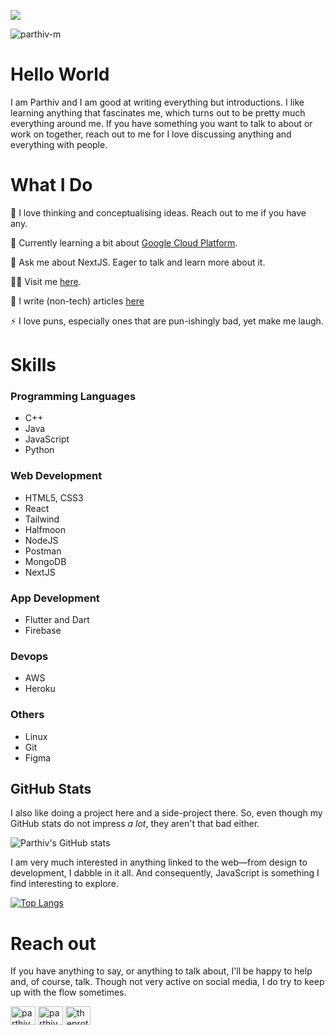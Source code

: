 ![](https://drive.google.com/uc?export=view&id=1CiOUd079fYgMeM-m4dugxNNgY-an9b7a)

<p align="left"> <img src="https://komarev.com/ghpvc/?username=parthiv-m&label=Profile%20views&color=0e75b6&style=flat" alt="parthiv-m" /> </p>

# Hello World
I am Parthiv and I am good at writing everything but introductions. I like learning anything that fascinates me, which turns out to be pretty much everything around me. If you have something you want to talk to about or work on together, reach out to me for I love discussing anything and everything with people.

# What I Do 

🔭 I love thinking and conceptualising ideas. Reach out to me if you have any.

🌱 Currently learning a bit about [Google Cloud Platform](https://cloud.google.com/).

💬 Ask me about NextJS. Eager to talk and learn more about it.

👨‍💻 Visit me [here](https://parthivmenon.com).

📝 I write (non-tech) articles [here](https://themitpost.com/author/parthiv/)

⚡ I love puns, especially ones that are pun-ishingly bad, yet make me laugh.  

# Skills

### Programming Languages
- C++
- Java
- JavaScript
- Python
### Web Development
- HTML5, CSS3
- React
- Tailwind
- Halfmoon
- NodeJS
- Postman
- MongoDB
- NextJS
### App Development
- Flutter and Dart
- Firebase
### Devops
- AWS
- Heroku
### Others
- Linux
- Git
- Figma

## GitHub Stats
I also like doing a project here and a side-project there. So, even though my GitHub stats do not impress _a lot_, they aren't that bad either.
 
![Parthiv's GitHub stats](https://github-readme-stats.vercel.app/api?username=Parthiv-M&show_icons=true&theme=tokyonight)

I am very much interested in anything linked to the web—from design to development, I dabble in it all. And consequently, JavaScript is something I find interesting to explore.

[![Top Langs](https://github-readme-stats.vercel.app/api/top-langs/?username=Parthiv-M&layout=compact)](https://github.com/Parthiv-M/github-readme-stats)

# Reach out
If you have anything to say, or anything to talk about, I'll be happy to help and, of course, talk. Though not very active on social media, I do try to keep up with the flow sometimes.  

<p align="left">
<a href="https://linkedin.com/in/parthivmenon" target="blank"><img align="center" src="https://raw.githubusercontent.com/rahuldkjain/github-profile-readme-generator/master/src/images/icons/Social/linked-in-alt.svg" alt="parthiv" height="30" width="40" /></a>
<a href="https://instagram.com/_.parthiv_" target="blank"><img align="center" src="https://raw.githubusercontent.com/rahuldkjain/github-profile-readme-generator/master/src/images/icons/Social/instagram.svg" alt="parthiv" height="30" width="40" /></a>
<a href="https://dribbble.com/theproton" target="blank"><img align="center" src="https://raw.githubusercontent.com/rahuldkjain/github-profile-readme-generator/master/src/images/icons/Social/dribbble.svg" alt="theproton" height="30" width="40" /></a>
</p>
